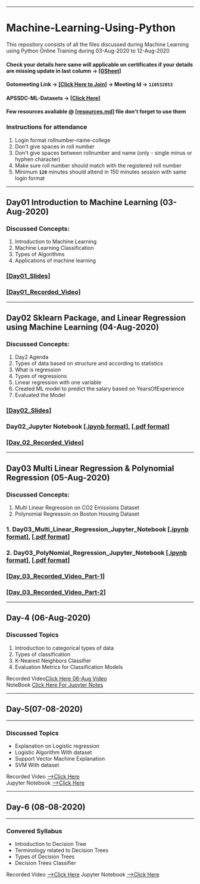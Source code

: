 ******************************

# Machine-Learning-Using-Python

This repository consists of all the files discussed during Machine Learning using Python Online Training during 03-Aug-2020 to 12-Aug-2020


#### Check your details here same will applicable on certificates if your details are missing update in last column  → [[GSheet]](https://docs.google.com/spreadsheets/d/1lwnOQz9sNPfWSOC6xu_9cN3Nd5RunwIMXovR1NPVhqY/edit?usp=sharing)
#### Gotomeeting Link → [[Click Here to Join]](https://global.gotomeeting.com/join/110532853) → Meeting Id → `110532853`

#### APSSDC-ML-Datasets → [[Click Here]](https://github.com/AP-State-Skill-Development-Corporation/Datasets)

#### Few resources avaliable @ [[resources.md]](resources.md) file don't forget to use them

### Instructions for attendance
1. Login format rollnumber-name-college
2. Don't give spaces in roll number
3. Don't give spaces between rollnumber and name (only - single minus or hyphen character)
4. Make sure roll number should match with the registered roll number
5. Minimum **`120`** minutes should attend in 150 minutes session with same login format

******************************


## Day01 Introduction to Machine Learning (03-Aug-2020)

### Discussed Concepts:

1. Introduction to Machine Learning
1. Machine Learning Classification
1. Types of Algorithms
1. Applications of machine learning

### [[Day01_Slides]](Day01_03Aug2020/Day01_Slides.pdf)

### [[Day01_Recorded_Video]](https://transcripts.gotomeeting.com/#/s/752764dd08b362484f35ed2c638f1057983093025d18ff2b7df4287a7f9dd7b5)
******************************

## Day02 Sklearn Package, and Linear Regression using Machine Learning (04-Aug-2020)

### Discussed Concepts:

1. Day2 Agenda
2. Types of data based on structure and according to statistics
3. What is regression
4. Types of regressions
5. Linear regression with one variable 
6. Created ML model to predict the salary based on YearsOfExperience
7. Evaluated the Model

### [[Day02_Slides]](Day02_04Aug2020/Day02_Slides.pdf)
### Day02_Jupyter Notebook [[.ipynb format]](Day02_04Aug2020/Day02_JupyterNotebook.ipynb), [[.pdf format]](Day02_04Aug2020/Day02_JupyterNotebook.pdf)

### [[Day_02_Recorded_Video]](https://transcripts.gotomeeting.com/#/s/255e686fafd70c28097d249df2b19f3f43b88d2aedd14d83f872f57d0724e6af)
************************

## Day03 Multi Linear Regression & Polynomial Regression (05-Aug-2020)

### Discussed Concepts:

1. Multi Linear Regression on CO2 Emissions Dataset
2. Polynomial Regressoin on Boston Housing Dataset

### 1. Day03_Multi_Linear_Regression_Jupyter_Notebook [[.ipynb format]](Day03_05Aug2020/Day03_Multiple_Linear_Regression_CO2Emissions_Dataset_Jupyter_Notebook.ipynb), [[.pdf format]](Day03_05Aug2020/Day03_Multiple_Linear_Regression_CO2Emissions_Dataset_Jupyter_Notebook.pdf)

### 2. Day03_PolyNomial_Regression_Jupyter_Notebook [[.ipynb format]](Day03_05Aug2020/Day03_Polynomial_Regression_Jupyter_Notebook.ipynb), [[.pdf format]](Day03_05Aug2020/Day03_Polynomial_Regression_Jupyter_Notebook.pdf)

### [[Day_03_Recorded_Video_Part-1]](https://transcripts.gotomeeting.com/#/s/7ad144daf2d31db4da985905280a9ec02069df1227a5b96bf6a173d98e6ce457)
### [[Day_03_Recorded_Video_Part-2]](https://transcripts.gotomeeting.com/#/s/978e2da57ee835978a260e7f6b729bb4c3cbdaadf77c504f47f0d40869649562)

*****************
## Day-4 (06-Aug-2020)

### Discussed Topics
1. Introduction to categorical types of data
2. Types of classification
3. K-Nearest Neighbors Classifier
4. Evaluation Metrics for Classification Models

Recorded Video[Click Here 06-Aug Video](https://transcripts.gotomeeting.com/#/s/40851d6b8e3180cbc770f86b76c0315496aa2df6fd50fd4d4658575fc797c05e)<br>
NoteBook [Click Here For Jupyter Notes](https://github.com/AP-State-Skill-Development-Corporation/Machine-Learning-Using-Python-AB2/blob/master/Day04_06_08_2020/Classification_class_06_08_2020.ipynb)<br>
***************

## Day-5(07-08-2020)
-----
### Discussed Topics
- Explanation on Logistic regression
- Logistic Algorithm With dataset
- Support Vector Machine Explanation
- SVM With dataset

Recorded Video [-->Click Here](https://transcripts.gotomeeting.com/#/s/82e375494db07e45d0665d2fcff80794a7447c8b14c50f03130e26b970114396)<br>
Jupyter Notebook [-->Click Here](https://github.com/AP-State-Skill-Development-Corporation/Machine-Learning-Using-Python-AB2/blob/master/Day05_07_08_2020/07-08-2020%20ML%20Logistic%20%26%20SVM.ipynb)<br>

*****************
## Day-6 (08-08-2020)
----
### Convered Syllabus
- Introduction to Decision Tree
- Terminology related to Decision Trees
- Types of Decision Trees
- Decision Trees Classifier

Recorded Video [-->Click Here](https://transcripts.gotomeeting.com/#/s/3a562a7905a85e55823b92dcf0bf69d444a32f263ac423ddd99aef71c39e3578)
Jupyter Notebook [-->Click Here](https://github.com/AP-State-Skill-Development-Corporation/Machine-Learning-Using-Python-AB2/blob/master/Day06_08_08_2020/08-08-2020%20Decision%20Tree.ipynb)
